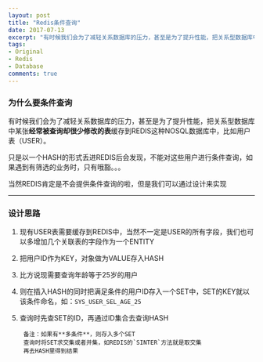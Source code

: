 ```yaml
---
layout: post
title: "Redis条件查询"
date: 2017-07-13
excerpt: "有时候我们会为了减轻关系数据库的压力，甚至是为了提升性能，把关系型数据库中某张经常被查询却很少修改的表..."
tags: 
- Original
- Redis
- Database
comments: true
---
```



### 为什么要条件查询

有时候我们会为了减轻关系数据库的压力，甚至是为了提升性能，把关系型数据库中某张**经常被查询却很少修改的表**缓存到REDIS这种NOSQL数据库中，比如用户表（USER）。

只是以一个HASH的形式丢进REDIS后会发现，不能对这些用户进行条件查询，如果遇到有筛选的业务时，只有哦豁。。。

当然REDIS肯定是不会提供条件查询的啦，但是我们可以通过设计来实现

------------

### 设计思路
1. 现有USER表需要缓存到REDIS中，当然不一定是USER的所有字段，我们也可以多增加几个关联表的字段作为一个ENTITY
2. 把用户ID作为KEY，对象做为VALUE存入HASH
3. 比方说现需要查询年龄等于25岁的用户
4. 则在插入HASH的同时把满足条件的用户ID存入一个SET中，SET的KEY就以该条件命名，如：`SYS_USER_SEL_AGE_25`
5. 查询时先查SET的ID，再通过ID集合去查询HASH


        备注：如果有**多条件**，则存入多个SET
        查询时将SET求交集或者并集，如REDIS的`SINTER`方法就是取交集
        再去HASH里得到结果
